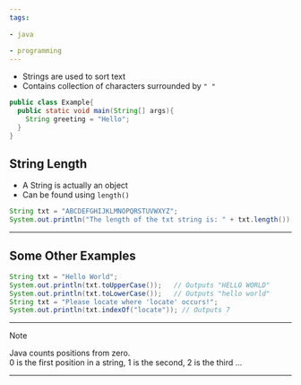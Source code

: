 ```yaml
---
tags:
  
- java
  
- programming
---
```

- Strings are used to sort text
- Contains collection of characters surrounded by `" "`

```Java
public class Example{
  public static void main(String[] args){
    String greeting = "Hello";
  }
}
```

## String Length

- A String is actually an object
- Can be found using `length()`

```java
String txt = "ABCDEFGHIJKLMNOPQRSTUVWXYZ";
System.out.println("The length of the txt string is: " + txt.length());
```

---
## Some Other Examples

```java
String txt = "Hello World";
System.out.println(txt.toUpperCase());   // Outputs "HELLO WORLD"
System.out.println(txt.toLowerCase());   // Outputs "hello world"
String txt = "Please locate where 'locate' occurs!";
System.out.println(txt.indexOf("locate")); // Outputs 7
```

---

>[!Note]
>Java counts positions from zero.  
0 is the first position in a string, 1 is the second, 2 is the third ...

---
